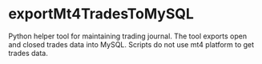 # exportMt4TradesToMySQL
Python helper tool for maintaining trading journal. The tool exports open and closed trades data into MySQL. Scripts do not use mt4 platform to get trades data.
